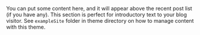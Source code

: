You can put some content here, and it will appear above the recent post list (if you have any). This section is perfect for introductory text to your blog visitor. See `exampleSite` folder in theme directory on how to manage content with this theme.
